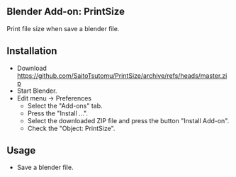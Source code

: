 ## Blender Add-on: PrintSize

Print file size when save a blender file.

## Installation

- Download https://github.com/SaitoTsutomu/PrintSize/archive/refs/heads/master.zip
- Start Blender.
- Edit menu -> Preferences
  - Select the "Add-ons" tab.
  - Press the "Install ...".
  - Select the downloaded ZIP file and press the button "Install Add-on".
  - Check the "Object: PrintSize".

## Usage

- Save a blender file.
